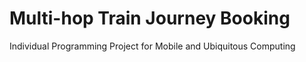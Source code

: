 Multi-hop Train Journey Booking
===============================

Individual Programming Project for Mobile and Ubiquitous Computing
